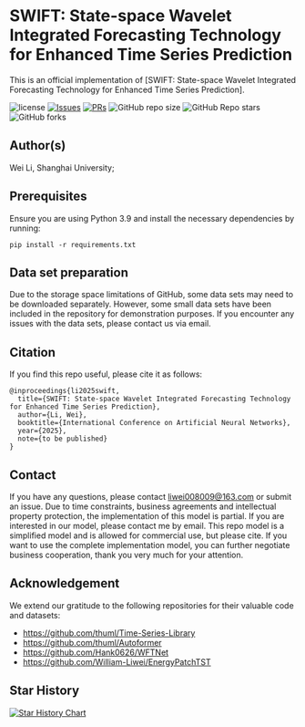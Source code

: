 # SWIFT: State-space Wavelet Integrated Forecasting Technology for Enhanced Time Series Prediction

This is an official implementation of [SWIFT: State-space Wavelet Integrated Forecasting Technology for Enhanced Time Series Prediction].

![license](https://img.shields.io/badge/License-Apache_2.0-blue.svg) [![Issues](https://badgen.net/github/issues/William-Liwei/SWIFT?color=red)](https://github.com/William-Liwei/SWIFT/issues) [![PRs](https://badgen.net/github/prs/William-Liwei/SWIFT?color=yellow)](https://github.com/William-Liwei/SWIFT/pulls) ![GitHub repo size](https://img.shields.io/github/repo-size/william-liwei/SWIFT?color=green) ![GitHub Repo stars](https://badgen.net/github/stars/William-Liwei/SWIFT?color=orange) ![GitHub forks](https://badgen.net/github/forks/William-Liwei/SWIFT?color=pink)

## Author(s)

Wei Li, Shanghai University;


## Prerequisites

Ensure you are using Python 3.9 and install the necessary dependencies by running:

```
pip install -r requirements.txt
```

## Data set preparation

Due to the storage space limitations of GitHub, some data sets may need to be downloaded separately. However, some small data sets have been included in the repository for demonstration purposes. If you encounter any issues with the data sets, please contact us via email.

## Citation

If you find this repo useful, please cite it as follows:

```
@inproceedings{li2025swift,
  title={SWIFT: State-space Wavelet Integrated Forecasting Technology for Enhanced Time Series Prediction},
  author={Li, Wei},
  booktitle={International Conference on Artificial Neural Networks},
  year={2025},
  note={to be published}
}
```
## Contact

If you have any questions, please contact <liwei008009@163.com> or submit an issue. 
Due to time constraints, business agreements and intellectual property protection, the implementation of this model is partial. If you are interested in our model, please contact me by email. 
This repo model is a simplified model and is allowed for commercial use, but please cite. If you want to use the complete implementation model, you can further negotiate business cooperation, thank you very much for your attention.

## Acknowledgement

We extend our gratitude to the following repositories for their valuable code and datasets:
- https://github.com/thuml/Time-Series-Library
- https://github.com/thuml/Autoformer
- https://github.com/Hank0626/WFTNet
- https://github.com/William-Liwei/EnergyPatchTST

## Star History

<a href="https://www.star-history.com/#William-Liwei/SWIFT&Date">

 <picture>
   <source media="(prefers-color-scheme: dark)" srcset="https://api.star-history.com/svg?repos=William-Liwei/SWIFT&type=Date&theme=dark" />
   <source media="(prefers-color-scheme: light)" srcset="https://api.star-history.com/svg?repos=William-Liwei/SWIFT&type=Date" />
   <img alt="Star History Chart" src="https://api.star-history.com/svg?repos=William-Liwei/SWIFT&type=Date" />
 </picture>

</a>